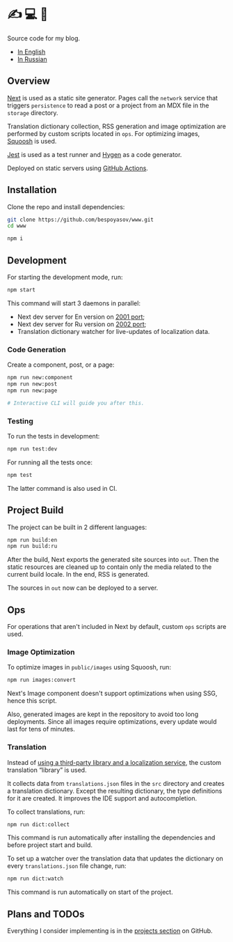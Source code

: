 # ✍️ 💻 👋

Source code for my blog.

- [In English](https://bespoyasov.me)
- [In Russian](https://bespoyasov.ru)

## Overview

[Next](https://nextjs.org) is used as a static site generator. Pages call the `network` service that triggers `persistence` to read a post or a project from an MDX file in the `storage` directory.

Translation dictionary collection, RSS generation and image optimization are performed by custom scripts located in `ops`. For optimizing images, [Squoosh](https://squoosh.app) is used.

[Jest](https://jestjs.io) is used as a test runner and [Hygen](https://www.hygen.io) as a code generator.

Deployed on static servers using [GitHub Actions](https://github.com/features/actions).

## Installation

Clone the repo and install dependencies:

```sh
git clone https://github.com/bespoyasov/www.git
cd www

npm i
```

## Development

For starting the development mode, run:

```sh
npm start
```

This command will start 3 daemons in parallel:

- Next dev server for En version on [2001 port](http://localhost:2001);
- Next dev server for Ru version on [2002 port](http://localhost:2002);
- Translation dictionary watcher for live-updates of localization data.

### Code Generation

Create a component, post, or a page:

```sh
npm run new:component
npm run new:post
npm run new:page

# Interactive CLI will guide you after this.
```

### Testing

To run the tests in development:

```sh
npm run test:dev
```

For running all the tests once:

```sh
npm test
```

The latter command is also used in CI.

## Project Build

The project can be built in 2 different languages:

```sh
npm run build:en
npm run build:ru
```

After the build, Next exports the generated site sources into `out`. Then the static resources are cleaned up to contain only the media related to the current build locale. In the end, RSS is generated.

The sources in `out` now can be deployed to a server.

## Ops

For operations that aren't included in Next by default, custom `ops` scripts are used.

### Image Optimization

To optimize images in `public/images` using Squoosh, run:

```sh
npm run images:convert
```

Next's Image component doesn't support optimizations when using SSG, hence this script.

Also, generated images are kept in the repository to avoid too long deployments. Since all images require optimizations, every update would last for tens of minutes.

### Translation

Instead of [using a third-party library and a localization service](https://github.com/bespoyasov/www/projects/6#card-80516724), the custom translation “library” is used.

It collects data from `translations.json` files in the `src` directory and creates a translation dictionary. Except the resulting dictionary, the type definitions for it are created. It improves the IDE support and autocompletion.

To collect translations, run:

```sh
npm run dict:collect
```

This command is run automatically after installing the dependencies and before project start and build.

To set up a watcher over the translation data that updates the dictionary on every `translations.json` file change, run:

```sh
npm run dict:watch
```

This command is run automatically on start of the project.

## Plans and TODOs

Everything I consider implementing is in the [projects section](https://github.com/bespoyasov/www/projects) on GitHub.
